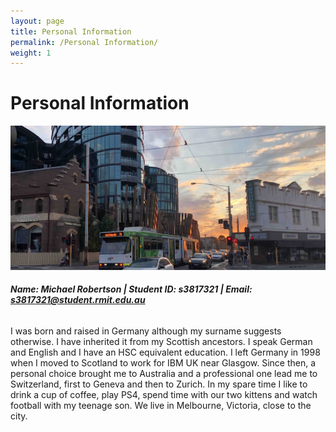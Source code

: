 ```yaml
---
layout: page
title: Personal Information
permalink: /Personal Information/
weight: 1
---
```


# **Personal Information**

<img src="https://raw.githubusercontent.com/Miromat/miromat.github.io/master/assets/melb.jpg" width="870">

###### **Name: Michael Robertson | Student ID: s3817321 | Email: s3817321@student.rmit.edu.au**

I was born and raised in Germany although my surname suggests otherwise. I have inherited it from my Scottish ancestors. I speak German and English and I have an HSC equivalent education. I left Germany in 1998 when I moved to Scotland to work for IBM UK near Glasgow. Since then, a personal choice brought me to Australia and a professional one lead me to Switzerland, first to Geneva and then to Zurich. In my spare time I like to drink a cup of coffee, play PS4, spend time with our two kittens and watch football with my teenage son. We live in Melbourne, Victoria, close to the city.
